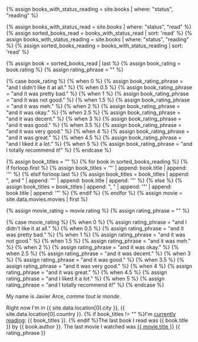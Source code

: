 {% assign books_with_status_reading = site.books | where: "status", "reading" %}

{% assign books_with_status_read = site.books | where: "status", "read" %}
{% assign sorted_books_read = books_with_status_read | sort: 'read' %}
{% assign books_with_status_reading = site.books | where: "status", "reading" %}
{% assign sorted_books_reading = books_with_status_reading | sort: 'read' %}

{% assign book = sorted_books_read | last %}
{% assign book_rating = book.rating %}
{% assign rating_phrase = "" %}

{% case book_rating %}
{% when 0 %}
{% assign book_rating_phrase = "and I didn't like it at all." %}
{% when 0.5 %}
{% assign book_rating_phrase = "and it was pretty bad." %}
{% when 1 %}
{% assign book_rating_phrase = "and it was not good." %}
{% when 1.5 %}
{% assign book_rating_phrase = "and it was meh." %}
{% when 2 %}
{% assign book_rating_phrase = "and it was okay." %}
{% when 2.5 %}
{% assign book_rating_phrase = "and it was decent." %}
{% when 3 %}
{% assign book_rating_phrase = "and it was good." %}
{% when 3.5 %}
{% assign book_rating_phrase = "and it was very good." %}
{% when 4 %}
{% assign book_rating_phrase = "and it was great." %}
{% when 4.5 %}
{% assign book_rating_phrase = "and I liked it a lot." %}
{% when 5 %}
{% assign book_rating_phrase = "and I totally recommend it!" %}
{% endcase %}

{% assign book_titles = "" %}
{% for book in sorted_books_reading %}
{% if forloop.first %}
{% assign book_titles = '"' | append: book.title | append: '"' %}
{% elsif forloop.last %}
{% assign book_titles = book_titles | append: ", and " | append: '"' | append: book.title | append: '"' %}
{% else %}
{% assign book_titles = book_titles | append: ", " | append: '"' | append: book.title | append: '"' %}
{% endif %}
{% endfor %}
{% assign movie = site.data.movies.movies | first %}

{% assign movie_rating = movie.rating %}
{% assign rating_phrase = "" %}

{% case movie_rating %}
{% when 0 %}
{% assign rating_phrase = "and I didn't like it at all." %}
{% when 0.5 %}
{% assign rating_phrase = "and it was pretty bad." %}
{% when 1 %}
{% assign rating_phrase = "and it was not good." %}
{% when 1.5 %}
{% assign rating_phrase = "and it was meh." %}
{% when 2 %}
{% assign rating_phrase = "and it was okay." %}
{% when 2.5 %}
{% assign rating_phrase = "and it was decent." %}
{% when 3 %}
{% assign rating_phrase = "and it was good." %}
{% when 3.5 %}
{% assign rating_phrase = "and it was very good." %}
{% when 4 %}
{% assign rating_phrase = "and it was great." %}
{% when 4.5 %}
{% assign rating_phrase = "and I liked it a lot." %}
{% when 5 %}
{% assign rating_phrase = "and I totally recommend it!" %}
{% endcase %}

<p>My name is Javier Arce, <em>comme tout le monde</em>.</p>
<p>Right now I'm in {{ site.data.location[0].city }}, {{ site.data.location[0].country }}. {% if book_titles != "" %}I'm <a href="/books">currently reading</a>: {{ book_titles }}. {% endif %}The last book I read was  {{ book.title }} by {{ book.author }}. The last movie I watched was <a href="https://letterboxd.com/javier/film/{{ movie.permalink }}">{{ movie.title }}</a> {{ rating_phrase }} <music-snitch data-username='javierarce' data-key ='78b4ae34c84de1d5fc6510338300bd78'></music-snitch></p>
